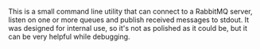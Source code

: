This is a small command line utility that can connect to a RabbitMQ server, listen on one or more queues and publish received messages to stdout. It was designed for internal use, so it's not as polished as it could be, but it can be very helpful while debugging.
